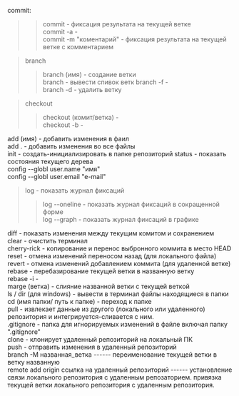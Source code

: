 commit:
>>commit - фиксация результата на текущей ветке  
>>commit -a -  
>>commit -m "коментарий" - фиксация результата на текущей ветке с комментарием  

>branch  
>>branch (имя) - создание ветки  
>>branch - вывести спивок ветк
>>branch -f -   
>>branch -d - удалить ветку  

>checkout  
>>checkout (комит/ветка) -  
>>checkout -b - 

add (имя) - добавить изменения в фаил   
add . - добавить изменения во все файлы  
init -  создать-инициализировать в папке репозиторий
status -  показать состояния текущего дерева  
config --globl user.name "имя"  
config --globl user.email "e-mail"   

>log - показать журнал фиксаций    
>>log --oneline -  показать журнал фиксаций в сокращенной форме  
>>log --graph -  показать журнал фиксаций в графике  

diff -  показать изменения между текущим комитом и сохранением  
clear - очистить терминал   
cherry-rick -  копирование и перенос выбронного коммита в место HEAD  
reset -  отмена изменений переносом назад (для локального файла)  
revert -  отмена изменений добавлением коммита (для удаленной ветке)  
rebase -  перебазирование текущей ветки в названную ветку  
rebase -i -   
marge (ветка) -  слияние названной ветки с текущей веткой  
ls / dir (для windows) - вывести в терминал файлы находящиеся в папки  
cd (имя папки/ путь к папке) - переход к папке   
pull - извлекает данные из другого (локального или удаленного) репозитория и интегрируется-сливается с ним.  
.gitignore - папка для игнорируемых изменений в  файле включая папку ".gitignore"  
clone - клонирует удаленный репозиторий на локальный ПК  
push - отправить изменения в удаленный репозиторий  
branch -M названная_ветка ------ переименование текущей ветки в ветку названную  
remote add origin ссылка на удаленный репозиторий ------ установление связи локального репозитория с удаленным репозаторием.     привязка текущей ветки локального репозитория с удаленным репозитория.  
